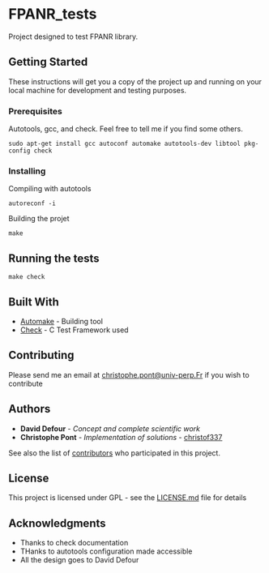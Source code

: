 # FPANR_tests

Project designed to test FPANR library.

## Getting Started

These instructions will get you a copy of the project up and running on your local machine for development and testing purposes. 

### Prerequisites

Autotools, gcc, and check. Feel free to tell me if you find some others.

```
sudo apt-get install gcc autoconf automake autotools-dev libtool pkg-config check
```

### Installing

Compiling with autotools
```
autoreconf -i
```
Building the projet
```
make
```

## Running the tests
```
make check
```

## Built With
* [Automake](https://www.gnu.org/software/automake) - Building tool
* [Check](https://libcheck.github.io/check) - C Test Framework used

## Contributing

Please send me an email at christophe.pont@univ-perp.Fr if you wish to contribute

## Authors
* **David Defour** - *Concept and complete scientific work*
* **Christophe Pont** - *Implementation of solutions* - [christof337](https://github.com/christof337)

See also the list of [contributors](https://github.com/christof337/FPANR/contributors) who participated in this project.

## License

This project is licensed under GPL - see the [LICENSE.md](../LICENSE.md) file for details

## Acknowledgments

* Thanks to check documentation
* THanks to autotools configuration made accessible
* All the design goes to David Defour



